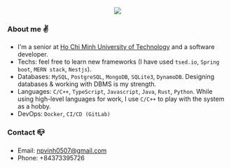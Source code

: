 
 <div align=center>
  <img src="https://github-readme-stats.vercel.app/api?username=phucvinh57&show_icons=true&count_private=true" />
 </div>


### About me :v:
- I'm a senior at [Ho Chi Minh University of Technology](https://hcmut.edu.vn/) and a software developer.
- Techs: feel free to learn new frameworks (I have used `tsed.io`, `Spring boot`, `MERN stack`, `Nestjs`).
- Databases: `MySQL`, `PostgreSQL`, `MongoDB`, `SQLite3`, `DynamoDB`. Designing databases & working with DBMS is my strength.
- Languages: `C/C++`, `TypeScript`, `Javascript`, `Java`, `Rust`, `Python`. While using high-level languages for work, I use `C/C++` to play with the system as a hobby.
- DevOps: `Docker`, `CI/CD (GitLab)`
### Contact :mailbox_closed:
- Email: npvinh0507@gmail.com
- Phone: +84373395726
